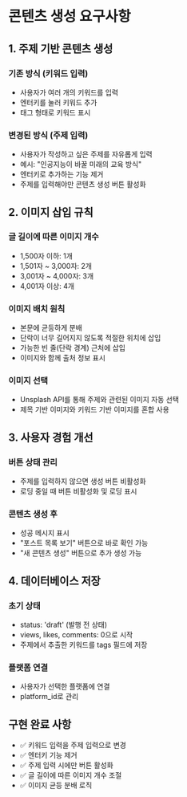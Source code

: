 # 콘텐츠 생성 요구사항

## 1. 주제 기반 콘텐츠 생성

### 기존 방식 (키워드 입력)
- 사용자가 여러 개의 키워드를 입력
- 엔터키를 눌러 키워드 추가
- 태그 형태로 키워드 표시

### 변경된 방식 (주제 입력)
- 사용자가 작성하고 싶은 주제를 자유롭게 입력
- 예시: "인공지능이 바꿀 미래의 교육 방식"
- 엔터키로 추가하는 기능 제거
- 주제를 입력해야만 콘텐츠 생성 버튼 활성화

## 2. 이미지 삽입 규칙

### 글 길이에 따른 이미지 개수
- 1,500자 이하: 1개
- 1,501자 ~ 3,000자: 2개
- 3,001자 ~ 4,000자: 3개
- 4,001자 이상: 4개

### 이미지 배치 원칙
- 본문에 균등하게 분배
- 단락이 너무 길어지지 않도록 적절한 위치에 삽입
- 가능한 빈 줄(단락 경계) 근처에 삽입
- 이미지와 함께 출처 정보 표시

### 이미지 선택
- Unsplash API를 통해 주제와 관련된 이미지 자동 선택
- 제목 기반 이미지와 키워드 기반 이미지를 혼합 사용

## 3. 사용자 경험 개선

### 버튼 상태 관리
- 주제를 입력하지 않으면 생성 버튼 비활성화
- 로딩 중일 때 버튼 비활성화 및 로딩 표시

### 콘텐츠 생성 후
- 성공 메시지 표시
- "포스트 목록 보기" 버튼으로 바로 확인 가능
- "새 콘텐츠 생성" 버튼으로 추가 생성 가능

## 4. 데이터베이스 저장

### 초기 상태
- status: 'draft' (발행 전 상태)
- views, likes, comments: 0으로 시작
- 주제에서 추출한 키워드를 tags 필드에 저장

### 플랫폼 연결
- 사용자가 선택한 플랫폼에 연결
- platform_id로 관리

## 구현 완료 사항
- ✅ 키워드 입력을 주제 입력으로 변경
- ✅ 엔터키 기능 제거
- ✅ 주제 입력 시에만 버튼 활성화
- ✅ 글 길이에 따른 이미지 개수 조절
- ✅ 이미지 균등 분배 로직